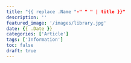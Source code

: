 ```yaml
---
title: "{{ replace .Name "-" " " | title }}"
description: ''
featured_image: '/images/library.jpg'
date: {{ .Date }}
categories: ['Article']
tags: ['Information']
toc: false
draft: true
---
```


<!--more-->
